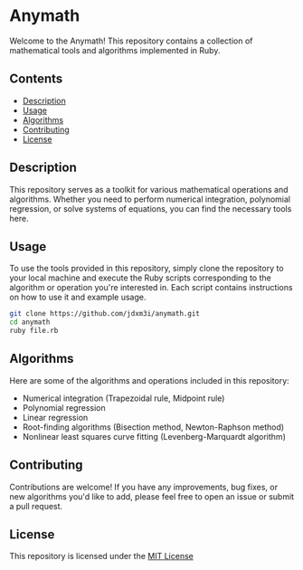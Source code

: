 # Anymath

Welcome to the Anymath! This repository contains a collection of mathematical tools and algorithms implemented in Ruby.

## Contents

- [Description](#description)
- [Usage](#usage)
- [Algorithms](#algorithms)
- [Contributing](#contributing)
- [License](#license)

## Description

This repository serves as a toolkit for various mathematical operations and algorithms. Whether you need to perform numerical integration, polynomial regression, or solve systems of equations, you can find the necessary tools here.

## Usage

To use the tools provided in this repository, simply clone the repository to your local machine and execute the Ruby scripts corresponding to the algorithm or operation you're interested in. Each script contains instructions on how to use it and example usage.

```bash
git clone https://github.com/jdxm3i/anymath.git
cd anymath
ruby file.rb
```

## Algorithms
Here are some of the algorithms and operations included in this repository:

- Numerical integration (Trapezoidal rule, Midpoint rule)
- Polynomial regression
- Linear regression
- Root-finding algorithms (Bisection method, Newton-Raphson method)
- Nonlinear least squares curve fitting (Levenberg-Marquardt algorithm)

## Contributing
Contributions are welcome! If you have any improvements, bug fixes, or new algorithms you'd like to add, please feel free to open an issue or submit a pull request.

## License
This repository is licensed under the [MIT License](https://github.com/jdxm3i/anymath/blob/main/LICENSE#L17)
